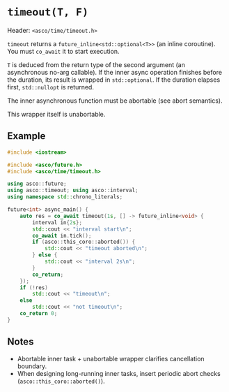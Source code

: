# `timeout(T, F)`

Header: `<asco/time/timeout.h>`

`timeout` returns a `future_inline<std::optional<T>>` (an inline coroutine). You must `co_await` it to start execution.

`T` is deduced from the return type of the second argument (an asynchronous no-arg callable). If the inner async operation finishes before the duration, its result is wrapped in `std::optional`. If the duration elapses first, `std::nullopt` is returned.

The inner asynchronous function must be abortable (see abort semantics).

This wrapper itself is unabortable.

## Example

```cpp
#include <iostream>

#include <asco/future.h>
#include <asco/time/timeout.h>

using asco::future;
using asco::timeout; using asco::interval;
using namespace std::chrono_literals;

future<int> async_main() {
    auto res = co_await timeout(1s, [] -> future_inline<void> {
        interval in{2s};
        std::cout << "interval start\n";
        co_await in.tick();
        if (asco::this_coro::aborted()) {
            std::cout << "timeout aborted\n";
        } else {
            std::cout << "interval 2s\n";
        }
        co_return;
    });
    if (!res)
        std::cout << "timeout\n";
    else
        std::cout << "not timeout\n";
    co_return 0;
}
```

## Notes

- Abortable inner task + unabortable wrapper clarifies cancellation boundary.
- When designing long-running inner tasks, insert periodic abort checks (`asco::this_coro::aborted()`).
